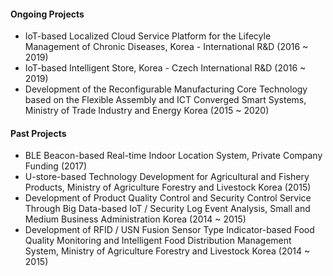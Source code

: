 #### Ongoing Projects
- IoT-based Localized Cloud Service Platform for the Lifecyle Management of Chronic Diseases, Korea - International R&D (2016 ~ 2019)
- IoT-based Intelligent Store, Korea - Czech International R&D (2016 ~ 2019)
- Development of the Reconfigurable Manufacturing Core Technology based on the Flexible Assembly and ICT Converged Smart Systems, Ministry of Trade Industry and Energy Korea (2015 ~ 2020)

#### Past Projects
- BLE Beacon-based Real-time Indoor Location System, Private Company Funding (2017)
- U-store-based Technology Development for Agricultural and Fishery Products, Ministry of Agriculture Forestry and Livestock Korea (2015)
- Development of Product Quality Control and Security Control Service Through Big Data-based IoT / Security Log Event Analysis, Small and Medium Business Administration Korea (2014 ~ 2015)
- Development of RFID / USN Fusion Sensor Type Indicator-based Food Quality Monitoring and Intelligent Food Distribution Management System, Ministry of Agriculture Forestry and Livestock Korea (2014 ~ 2015)
